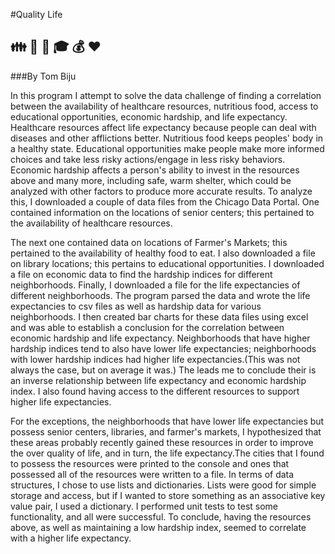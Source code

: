#Quality Life 
## :family: :hospital: :apple: :mortar_board: :moneybag: :heart:
###By Tom Biju

In this program I attempt to solve the data challenge of finding a correlation between the availability of healthcare resources, nutritious food, access to educational opportunities, economic hardship, and life expectancy. Healthcare resources affect life expectancy because people can deal with diseases and other afflictions better. Nutritious food keeps peoples' body in a healthy state. Educational opportunities make people make more informed choices and take less risky actions/engage in less risky behaviors. Economic hardship affects a person's ability to invest in the resources above and many more, including safe, warm shelter, which could be analyzed with other factors to produce more accurate results.
To analyze this, I downloaded a couple of data files from the Chicago Data Portal. One contained information on the locations of senior centers; this pertained to the availability of healthcare resources. 

The next one contained data on locations of Farmer's Markets; this pertained to the  availability of healthy food to eat. I also downloaded a file on library locations; this pertains to educational opportunities. I downloaded a file on economic data to find the hardship indices for different neighborhoods. Finally, I downloaded a file for the life expectancies of different neighborhoods.
The program parsed the data and wrote the life expectancies to csv files as well as hardship data for various neighborhoods. I then created bar charts for these data files using excel and was able to establish a conclusion for the correlation between  economic hardship and life expectancy. Neighborhoods that have higher hardship indices tend to also have lower life expectancies; neighborhoods with lower hardship indices had higher life expectancies.(This was not always the case, but on average it was.) The leads me to conclude their is an inverse relationship between life expectancy and economic hardship index.
I also found having access to the different resources to support higher life expectancies. 

For the exceptions, the neighborhoods that have lower life expectancies but possess senior centers, libraries, and farmer's markets, I hypothesized that these areas probably recently gained these resources in order to improve the over quality of life, and in turn, the life expectancy.The cities that I found to possess the resources were printed to the console and ones that possessed all of the resources were written to a file.
In terms of data structures, I chose to use lists and dictionaries. Lists were good for simple storage and access, but if I wanted to store something as an associative key value pair, I used a dictionary.
I performed unit tests to test some functionality, and all were successful. To conclude, having the resources above, as well as maintaining a low hardship index, seemed to correlate with a higher life expectancy.
